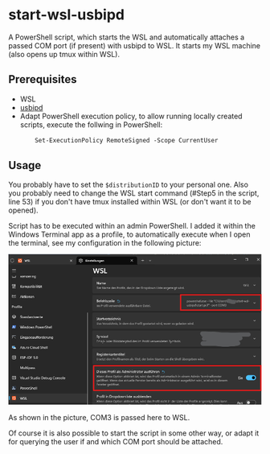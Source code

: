 # start-wsl-usbipd
A PowerShell script, which starts the WSL and automatically attaches a passed COM port (if present) with usbipd to WSL.
It starts my WSL machine (also opens up tmux within WSL).

## Prerequisites
- WSL
- [usbipd](https://github.com/dorssel/usbipd-win)
- Adapt PowerShell execution policy, to allow running locally created scripts, execute the follwing in PowerShell:
    ```ps
        Set-ExecutionPolicy RemoteSigned -Scope CurrentUser
    ```

## Usage
You probably have to set the ```$distributionID``` to your personal one. Also you probably need to change the WSL start 
command (#Step5 in the script, line 53) if you don't have tmux installed within WSL (or don't want it to be opened).

Script has to be executed within an admin PowerShell. I added it within the Windows Terminal app as a profile,
to automatically execute when I open the terminal, see my configuration in the following picture:

![Win Terminal Profile Settings](Win_Term_Profile_Settings.png)

As shown in the picture, COM3 is passed here to WSL.

Of course it is also possible to start the script in some other way, or adapt it for querying the user if and 
which COM port should be attached.
